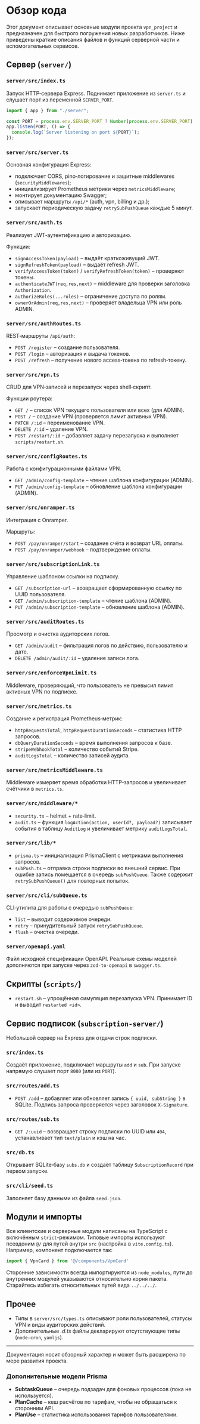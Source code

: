 # Обзор кода

Этот документ описывает основные модули проекта `vpn_project` и предназначен для быстрого погружения новых разработчиков. Ниже приведены краткие описания файлов и функций серверной части и вспомогательных сервисов.

## Сервер (`server/`)

### `server/src/index.ts`
Запуск HTTP‑сервера Express. Поднимает приложение из `server.ts` и слушает порт из переменной `SERVER_PORT`.

```ts
import { app } from "./server";

const PORT = process.env.SERVER_PORT ? Number(process.env.SERVER_PORT) : 4000;
app.listen(PORT, () => {
  console.log(`Server listening on port ${PORT}`);
});
```

### `server/src/server.ts`
Основная конфигурация Express:
- подключает CORS, pino‑логирование и защитные middlewares (`securityMiddlewares`);
- инициализирует Prometheus метрики через `metricsMiddleware`;
- монтирует документацию Swagger;
- описывает маршруты `/api/*` (auth, vpn, billing и др.);
- запускает периодическую задачу `retrySubPushQueue` каждые 5 минут.

### `server/src/auth.ts`
Реализует JWT‑аутентификацию и авторизацию.

Функции:
- `signAccessToken(payload)` – выдаёт краткоживущий JWT.
- `signRefreshToken(payload)` – выдаёт refresh JWT.
- `verifyAccessToken(token)` / `verifyRefreshToken(token)` – проверяют токены.
- `authenticateJWT(req,res,next)` – middleware для проверки заголовка `Authorization`.
- `authorizeRoles(...roles)` – ограничение доступа по ролям.
- `ownerOrAdmin(req,res,next)` – проверяет владельца VPN или роль ADMIN.

### `server/src/authRoutes.ts`
REST‑маршруты `/api/auth`:
- `POST /register` – создание пользователя.
- `POST /login` – авторизация и выдача токенов.
- `POST /refresh` – получение нового access‑токена по refresh‑токену.

### `server/src/vpn.ts`
CRUD для VPN‑записей и перезапуск через shell‑скрипт.

Функции роутера:
- `GET /` – список VPN текущего пользователя или всех (для ADMIN).
- `POST /` – создание VPN (проверяется лимит активных VPN).
- `PATCH /:id` – переименование VPN.
- `DELETE /:id` – удаление VPN.
- `POST /restart/:id` – добавляет задачу перезапуска и выполняет `scripts/restart.sh`.

### `server/src/configRoutes.ts`
Работа с конфигурационными файлами VPN.

- `GET /admin/config-template` – чтение шаблона конфигурации (ADMIN).
- `PUT /admin/config-template` – обновление шаблона конфигурации (ADMIN).

### `server/src/onramper.ts`
Интеграция с Onramper.

Маршруты:
- `POST /pay/onramper/start` – создание счёта и возврат URL оплаты.
- `POST /pay/onramper/webhook` – подтверждение оплаты.

### `server/src/subscriptionLink.ts`
Управление шаблоном ссылки на подписку.

- `GET /subscription-url` – возвращает сформированную ссылку по UUID пользователя.
- `GET /admin/subscription-template` – чтение шаблона (ADMIN).
- `PUT /admin/subscription-template` – обновление шаблона (ADMIN).

### `server/src/auditRoutes.ts`
Просмотр и очистка аудиторских логов.

- `GET /admin/audit` – фильтрация логов по действию, пользователю и дате.
- `DELETE /admin/audit/:id` – удаление записи лога.

### `server/src/enforceVpnLimit.ts`
Middleware, проверяющий, что пользователь не превысил лимит активных VPN по подписке.

### `server/src/metrics.ts`
Создание и регистрация Prometheus‑метрик:
- `httpRequestsTotal`, `httpRequestDurationSeconds` – статистика HTTP запросов.
- `dbQueryDurationSeconds` – время выполнения запросов к базе.
- `stripeWebhookTotal` – количество событий Stripe.
- `auditLogsTotal` – количество записей аудита.

### `server/src/metricsMiddleware.ts`
Middleware измеряет время обработки HTTP‑запросов и увеличивает счётчики в `metrics.ts`.

### `server/src/middleware/*`
- `security.ts` – helmet + rate‑limit.
- `audit.ts` – функция `logAction(action, userId?, payload?)` записывает события в таблицу `AuditLog` и увеличивает метрику `auditLogsTotal`.

### `server/src/lib/*`
- `prisma.ts` – инициализация PrismaClient с метриками выполнения запросов.
- `subPush.ts` – отправка строки подписки во внешний сервис. При ошибке запись помещается в очередь `subPushQueue`. Также содержит `retrySubPushQueue()` для повторных попыток.

### `server/src/cli/subQueue.ts`
CLI‑утилита для работы с очередью `subPushQueue`:
- `list` – выводит содержимое очереди.
- `retry` – принудительный запуск `retrySubPushQueue`.
- `flush` – очистка очереди.

### `server/openapi.yaml`
Файл исходной спецификации OpenAPI. Реальные схемы моделей дополняются при запуске через `zod-to-openapi` в `swagger.ts`.

## Скрипты (`scripts/`)
- `restart.sh` – упрощённая симуляция перезапуска VPN. Принимает ID и выводит `restarted <id>`.

## Сервис подписок (`subscription-server/`)
Небольшой сервер на Express для отдачи строк подписки.

### `src/index.ts`
Создаёт приложение, подключает маршруты `add` и `sub`. При запуске напрямую слушает порт `8080` (или из `PORT`).

### `src/routes/add.ts`
- `POST /add` – добавляет или обновляет запись `{ uuid, subString }` в SQLite. Подпись запроса проверяется через заголовок `X-Signature`.

### `src/routes/sub.ts`
- `GET /:uuid` – возвращает строку подписки по UUID или `404`, устанавливает тип `text/plain` и кэш на час.

### `src/db.ts`
Открывает SQLite‑базу `subs.db` и создаёт таблицу `SubscriptionRecord` при первом запуске.

### `src/cli/seed.ts`
Заполняет базу данными из файла `seed.json`.

## Модули и импорты

Все клиентские и серверные модули написаны на TypeScript с включённым `strict`-режимом.
Типовые импорты используют псевдоним `@/` для путей внутри `src` (настройка в `vite.config.ts`).
Например, компонент подключается так:

```ts
import { VpnCard } from '@/components/VpnCard'
```

Сторонние зависимости всегда импортируются из `node_modules`, пути до внутренних модулей указываются
относительно корня пакета. Старайтесь избегать относительных путей вида `../../../`.

## Прочее
- Типы в `server/src/types.ts` описывают роли пользователей, статусы VPN и виды аудиторских действий.
- Дополнительные *.d.ts* файлы декларируют отсутствующие типы (`node-cron`, `yamljs`).

---

Документация носит обзорный характер и может быть расширена по мере развития проекта.
### Дополнительные модели Prisma
- **SubtaskQueue** – очередь подзадач для фоновых процессов (пока не используется).
- **PlanCache** – кеш расчётов по тарифам, чтобы не обращаться к сторонним API.
- **PlanUse** – статистика использования тарифов пользователями.
